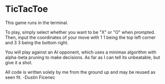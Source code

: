 # TicTacToe

This game runs in the terminal.

To play, simply select whether you want to be "X" or "O" when prompted. 
Then, input the coordinates of your move with 1 1 being the top left corner and 3 3 being the bottom right.

You will play against an AI opponent, which uses a minimax algorithm with alpha-beta pruning to make decisions.
As far as I can tell its unbeatable, but give it a shot.

All code is written solely by me from the ground up and may be reused as seen fit.
-Dustin Ficenec
